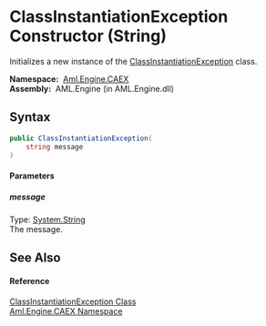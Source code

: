 ClassInstantiationException Constructor (String)
================================================
Initializes a new instance of the [ClassInstantiationException][1] class.

  **Namespace:**  [Aml.Engine.CAEX][2]  
  **Assembly:**  AML.Engine (in AML.Engine.dll)

Syntax
------

```csharp
public ClassInstantiationException(
	string message
)
```

#### Parameters

##### *message*
Type: [System.String][3]  
The message.


See Also
--------

#### Reference
[ClassInstantiationException Class][1]  
[Aml.Engine.CAEX Namespace][2]  

[1]: README.md
[2]: ../README.md
[3]: https://docs.microsoft.com/dotnet/api/system.string
[4]: https://www.automationml.org
[5]: ../../icons/logoShade.png